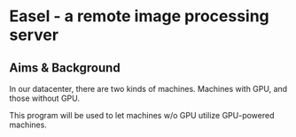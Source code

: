 # Easel - a remote image processing server

## Aims & Background

In our datacenter, there are two kinds of machines. Machines with GPU, and those without GPU.

This program will be used to let machines w/o GPU utilize GPU-powered machines.
